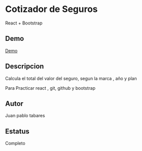 # Cotizador de Seguros 
React + Bootstrap 

## Demo
[Demo](https://jutaga.github.io/CotizadorReact/)

## Descripcion
Calcula el total del valor del seguro, segun la marca , año  y plan

Para Practicar react , git, github y bootstrap

## Autor
Juan pablo tabares

## Estatus 
Completo